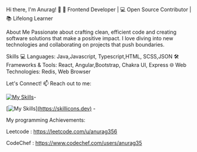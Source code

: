 Hi there, I'm Anurag! 👋
🚀 Frontend Developer | 💻 Open Source Contributor | 📚 Lifelong Learner

About Me
Passionate about crafting clean, efficient code and creating software solutions that make a positive impact. I love diving into new technologies and collaborating on projects that push boundaries.

Skills
💻 Languages: Java,Javascript, Typescript,HTML, SCSS,JSON
🛠️ Frameworks & Tools: React, Angular,Bootstrap, Chakra UI, Express
🌐 Web Technologies: Redis, Web Browser


Let's Connect!
📫 Reach out to me:

 [![My Skills](https://skillicons.dev/icons?i=gmail)](anuragtivari850@gmail.com)- 

 [![My Skills](https://skillicons.dev/icons?i=linkedin)][(https://skillicons.dev)](https://www.linkedin.com/in/anurag-tiwari-77b689259/) - 


My programming Achievements:

Leetcode : https://leetcode.com/u/anurag356

CodeChef : https://www.codechef.com/users/anurag35
